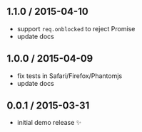 ## 1.1.0 / 2015-04-10

* support `req.onblocked` to reject Promise
* update docs

## 1.0.0 / 2015-04-09

* fix tests in Safari/Firefox/Phantomjs
* update docs

## 0.0.1 / 2015-03-31

* initial demo release :sparkles:
